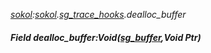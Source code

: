 _[sokol](../../modules/sokol/sokol-module.md):[sokol](../../modules/sokol/sokol-module.md).[sg\_trace\_hooks](../../modules/sokol/sokol-sg_trace_hooks.md).dealloc\_buffer_
##### Field dealloc\_buffer:Void([sg_buffer](../../modules/sokol/sokol-sg_buffer.md),Void Ptr)

